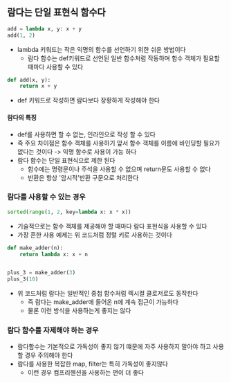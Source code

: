 ## 람다는 단일 표현식 함수다

```python
add = lambda x, y: x + y
add(1, 2)
```

- lambda 키워드는 작은 익명의 함수를 선언하기 위한 쉬운 방법이다
    - 람다 함수는 def키워드로 선언된 일반 함수처럼 작동하며 함수 객체가 필요할 때마다 사용할 수 있다

```python
def add(x, y):
    return x + y
```

- def 키워드로 작성하면 람다보다 장황하게 작성해야 한다

#### 람다의 특징

- def를 사용하면 할 수 없는, 인라인으로 작성 할 수 있다
- 즉 주요 차이점은 함수 객체를 사용하기 앞서 함수 객체를 이름에 바인딩할 필요가 없다는 것이다 -> 익명 함수로 사용이 가능 하다
- 람다 함수는 단일 표현식으로 제한 된다
    - 함수에는 명령문이나 주석을 사용할 수 없으며 return문도 사용할 수 없다
    - 반환은 항상 '암시적'반환 구문으로 처리한다

### 람다를 사용할 수 있는 경우

```python
sorted(range(1, 2, key=lambda x: x * x))
```

- 기술적으로는 함수 객체를 제공해야 할 때마다 람다 표현식을 사용할 수 있다
- 가장 흔한 사용 예제는 위 코드처럼 정렬 키로 사용하는 것이다

```python
def make_adder(n):
    return lambda x: x + n


plus_3 = make_adder(3)
plus_3(10)
```

- 위 코드처럼 람다는 일반적인 중첩 함수처럼 렉시컬 클로저로도 동작한다
    - 즉 람다는 make_adder에 들어온 n에 계속 접근이 가능하다
    - 물론 이런 방식을 사용하는게 좋지는 않다

### 람다 함수를 자제해야 하는 경우

- 람다함수는 기본적으로 가독성이 좋지 않기 떄문에 자주 사용하지 말아야 하고 사용할 경우 주의해야 한다
- 람다를 사용한 복잡한 map, filter는 특히 가독성이 좋지않다
    - 이런 경우 컴프리헨션을 사용하는 편이 더 좋다 